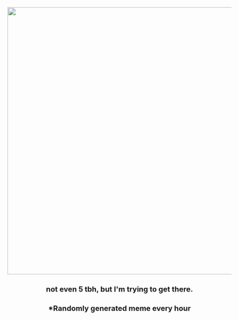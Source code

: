 <p align="center">
        <img src="https://i.redd.it/rqjtaor7v2n91.jpg" width="600" height="600">
        </p>
        <h3 align="center">not even 5 tbh, but I'm trying to get there.</h3>
        <h3 align="center">*Randomly generated meme every hour</h3>
    
